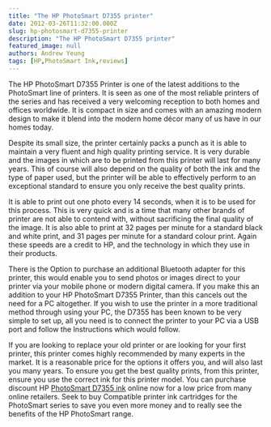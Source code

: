 ```yaml
---
title: "The HP PhotoSmart D7355 printer"
date: 2012-03-26T11:32:00.000Z
slug: hp-photosmart-d7355-printer
description: "The HP PhotoSmart D7355 printer"
featured_image: null
authors: Andrew Yeung
tags: [HP,PhotoSmart Ink,reviews]
---
```


The HP PhotoSmart D7355 Printer is one of the latest additions to the PhotoSmart line of printers. It is seen as one of the most reliable printers of the series and has received a very welcoming reception to both homes and offices worldwide. It is compact in size and comes with an amazing modern design to make it blend into the modern home décor many of us have in our homes today.

Despite its small size, the printer certainly packs a punch as it is able to maintain a very fluent and high quality printing service. It is very durable and the images in which are to be printed from this printer will last for many years. This of course will also depend on the quality of both the ink and the type of paper used, but the printer will be able to effectively perform to an exceptional standard to ensure you only receive the best quality prints.

It is able to print out one photo every 14 seconds, when it is to be used for this process. This is very quick and is a time that many other brands of printer are not able to contend with, without sacrificing the final quality of the image. It is also able to print at 32 pages per minute for a standard black and white print, and 31 pages per minute for a standard colour print. Again these speeds are a credit to HP, and the technology in which they use in their products.

There is the Option to purchase an additional Bluetooth adapter for this printer, this would enable you to send photos or images direct to your printer via your mobile phone or modern digital camera. If you make this an addition to your HP PhotoSmart D7355 Printer, than this cancels out the need for a PC altogether. If you wish to use the printer in a more traditional method through using your PC, the D7355 has been known to be very simple to set up, all you need is to connect the printer to your PC via a USB port and follow the Instructions which would follow.

If you are looking to replace your old printer or are looking for your first printer, this printer comes highly recommended by many experts in the market. It is a reasonable price for the options it offers you, and will also last you many years. To ensure you get the best quality prints, from this printer, ensure you use the correct ink for this printer model. You can purchase discount HP [PhotoSmart D7355 ink](https://www.comboink.com/hp-photosmart-d7355-printer-ink-cartridges) online now for a low price from many online retailers. Seek to buy Compatible printer ink cartridges for the PhotoSmart series to save you even more money and to really see the benefits of the HP PhotoSmart range.